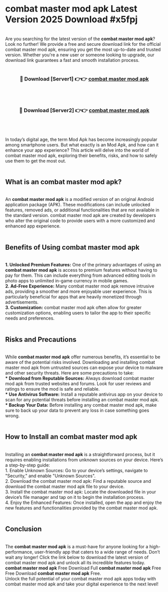 # combat master mod apk Latest Version 2025 Download #x5fpj<br>
<br>
Are you searching for the latest version of the <strong>combat master mod apk</strong>? Look no further! We provide a free and secure download link for the official combat master mod apk, ensuring you get the most up-to-date and trusted version. Whether you're a new user or someone looking to upgrade, our download link guarantees a fast and smooth installation process.
<br>
<br>
<div align="center">
<h3>🔴 Download [Server1] 👉👉 <a href="https://modyolo.store/combat_master_mod_apk">combat master mod apk</a></h3><br>
<br>
<h3>🔴 Download [Server2] 👉👉 <a href="https://modyolo.store/=combat_master_mod_apk">combat master mod apk</a></h3><br>
</div>
<br>
<br>
In today’s digital age, the term Mod Apk has become increasingly popular among smartphone users. But what exactly is an Mod Apk, and how can it enhance your app experience? This article will delve into the world of combat master mod apk, exploring their benefits, risks, and how to safely use them to get the most out.
<br>
<br>
<h2>What is an combat master mod apk?</h2>
<br>
An <strong>combat master mod apk</strong> is a modified version of an original Android application package (APK). These modifications can include unlocked features, removed ads, or additional functionalities that are not available in the standard version. combat master mod apk are created by developers who alter the original code to provide users with a more customized and enhanced app experience.
<br>
<br>
<h2>Benefits of Using combat master mod apk</h2>
<br>
<strong> 1. Unlocked Premium Features:</strong> One of the primary advantages of using an <strong>combat master mod apk</strong> is access to premium features without having to pay for them. This can include everything from advanced editing tools in photo apps to unlimited in-game currency in mobile games.
<br>
<strong> 2. Ad-Free Experience:</strong> Many combat master mod apk remove intrusive ads, providing a smoother and more enjoyable user experience. This is particularly beneficial for apps that are heavily monetized through advertisements.
<br>
<strong> 3. Customization:</strong> combat master mod apk often allow for greater customization options, enabling users to tailor the app to their specific needs and preferences.
<br>
<br>
<h2>Risks and Precautions</h2>
<br>
While <strong>combat master mod apk</strong> offer numerous benefits, it’s essential to be aware of the potential risks involved. Downloading and installing combat master mod apk from untrusted sources can expose your device to malware and other security threats. Here are some precautions to take:
<br>
<strong> * Download from Reputable Sources:</strong> Always download combat master mod apk from trusted websites and forums. Look for user reviews and ratings to ensure the mod is safe and reliable.
<br>
<strong> * Use Antivirus Software:</strong> Install a reputable antivirus app on your device to scan for any potential threats before installing an combat master mod apk.
<br>
<strong> * Backup Your Data:</strong> Before installing any combat master mod apk, make sure to back up your data to prevent any loss in case something goes wrong.
<br>
<br>
<h2>How to Install an combat master mod apk</h2>
<br>
Installing an <strong>combat master mod apk</strong> is a straightforward process, but it requires enabling installations from unknown sources on your device. Here’s a step-by-step guide:
<br>
 1. Enable Unknown Sources: Go to your device’s settings, navigate to "Security," and enable "Unknown Sources".
<br>
 2. Download the combat master mod apk: Find a reputable source and download the combat master mod apk file to your device.
<br>
 3. Install the combat master mod apk: Locate the downloaded file in your device’s file manager and tap on it to begin the installation process.
<br>
 4. Enjoy the Enhanced Features: Once installed, open the app and enjoy the new features and functionalities provided by the combat master mod apk.
<br>
<br>
<h2><strong>Conclusion</strong></h2>
<br>
The <strong>combat master mod apk</strong> is a must-have for anyone looking for a high-performance, user-friendly app that caters to a wide range of needs. Don’t wait any longer! Click the link below to download the latest version of combat master mod apk and unlock all its incredible features today.
<br>
<strong>combat master mod apk</strong> Free Download Full <strong>combat master mod apk</strong> Free Free Download <strong>combat master mod apk</strong> Free.
<br>
Unlock the full potential of your combat master mod apk apps today with combat master mod apk and take your digital experience to the next level!


